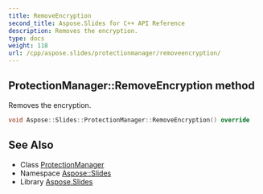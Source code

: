 ```yaml
---
title: RemoveEncryption
second_title: Aspose.Slides for C++ API Reference
description: Removes the encryption.
type: docs
weight: 118
url: /cpp/aspose.slides/protectionmanager/removeencryption/
---
```

## ProtectionManager::RemoveEncryption method


Removes the encryption.

```cpp
void Aspose::Slides::ProtectionManager::RemoveEncryption() override
```

## See Also

* Class [ProtectionManager](../)
* Namespace [Aspose::Slides](../../)
* Library [Aspose.Slides](../../../)
